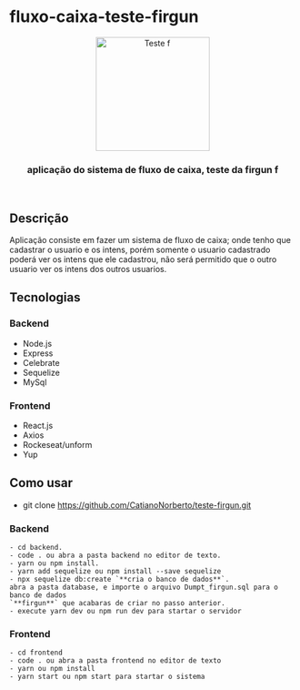 # fluxo-caixa-teste-firgun

<p align="center" >
  <img src="https://www.firgun.com.br/images/sobre/sobre_3.png" height="200" width="200" alt="Teste f" />
</p>

<h3 align="center">
 aplicação do sistema de fluxo de caixa, teste da firgun f
</h3>

<br>

## Descrição

Aplicação consiste em fazer um sistema de fluxo de caixa; onde tenho que cadastrar o usuario e os intens, porém somente o usuario cadastrado poderá ver os intens que ele cadastrou, não será permitido que o outro usuario ver os intens dos outros usuarios. 


## Tecnologias

### Backend
- Node.js
- Express
- Celebrate
- Sequelize
- MySql

### Frontend
- React.js
- Axios
- Rockeseat/unform
- Yup

## Como usar
- git clone https://github.com/CatianoNorberto/teste-firgun.git 
### Backend

```
- cd backend.
- code . ou abra a pasta backend no editor de texto.
- yarn ou npm install.
- yarn add sequelize ou npm install --save sequelize
- npx sequelize db:create `**cria o banco de dados**`.
abra a pasta database, e importe o arquivo Dumpt_firgun.sql para o banco de dados
`**firgun**` que acabaras de criar no passo anterior.
- execute yarn dev ou npm run dev para startar o servidor
```

### Frontend

```
- cd frontend
- code . ou abra a pasta frontend no editor de texto
- yarn ou npm install
- yarn start ou npm start para startar o sistema
```
